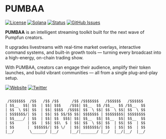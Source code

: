 # PUMBAA

[![License](https://img.shields.io/badge/License-MIT-blue.svg)](https://opensource.org/licenses/MIT)
[![Solana](https://img.shields.io/badge/Solana-Web3-green.svg)](https://solana.com/)
[![Status](https://img.shields.io/badge/Status-In%20Development-orange.svg)]()
[![GitHub Issues](https://img.shields.io/github/issues/yourusername/ontora-ai.svg)](https://github.com/yourusername/ontora-ai/issues)

**PUMBAA**  is an intelligent streaming toolkit built for the next wave of Pumpfun creators.

It upgrades livestreams with real-time market overlays, interactive command systems, and built-in growth tools — turning every broadcast into a high-energy, on-chain trading show.

With PUMBAA, creators can engage their audience, amplify their token launches, and build vibrant communities — all from a single plug-and-play setup.

[![Website](https://img.shields.io/badge/Website-PUMBAA-blue?logo=google-chrome)](https://pumbaakit.com/)
[![Twitter](https://img.shields.io/badge/Twitter-PUMBAA-blue?logo=twitter)](https://x.com/PUMBAAKIT)

```

 /$$$$$$$  /$$   /$$ /$$      /$$ /$$$$$$$   /$$$$$$   /$$$$$$ 
| $$__  $$| $$  | $$| $$$    /$$$| $$__  $$ /$$__  $$ /$$__  $$
| $$  \ $$| $$  | $$| $$$$  /$$$$| $$  \ $$| $$  \ $$| $$  \ $$
| $$$$$$$/| $$  | $$| $$ $$/$$ $$| $$$$$$$ | $$$$$$$$| $$$$$$$$
| $$____/ | $$  | $$| $$  $$$| $$| $$__  $$| $$__  $$| $$__  $$
| $$      | $$  | $$| $$\  $ | $$| $$  \ $$| $$  | $$| $$  | $$
| $$      |  $$$$$$/| $$ \/  | $$| $$$$$$$/| $$  | $$| $$  | $$
|__/       \______/ |__/     |__/|_______/ |__/  |__/|__/  |__/
                                                               
                                                               

```

